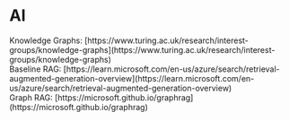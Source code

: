 # AI

<div>
Knowledge Graphs: 
  [https://www.turing.ac.uk/research/interest-groups/knowledge-graphs](https://www.turing.ac.uk/research/interest-groups/knowledge-graphs)
</div>
<div>
Baseline RAG: 
  [https://learn.microsoft.com/en-us/azure/search/retrieval-augmented-generation-overview](https://learn.microsoft.com/en-us/azure/search/retrieval-augmented-generation-overview)
</div>
<div>
Graph RAG: 
  [https://microsoft.github.io/graphrag](https://microsoft.github.io/graphrag)
</div>
